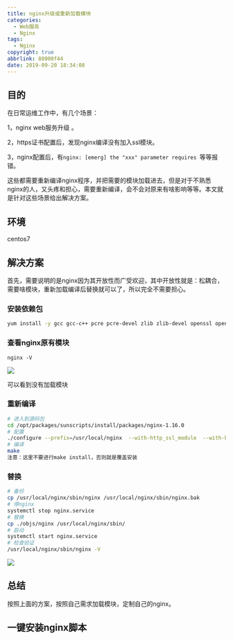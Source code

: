 ```yaml
---
title: nginx升级或重新加载模块
categories:
  - Web服务
  - Nginx
tags:
  - Nginx
copyright: true
abbrlink: 88000f44
date: 2019-09-20 18:34:08
---
```


## 目的

在日常运维工作中，有几个场景：

1，nginx  web服务升级 。

2，https证书配置后，发现nginx编译没有加入ssl模块。

3，nginx配置后，有`nginx: [emerg] the "xxx" parameter requires `等等报错。

这些都需要重新编译nginx程序，并把需要的模块加载进去，但是对于不熟悉nginx的人，又头疼和担心，需要重新编译，会不会对原来有啥影响等等。本文就是针对这些场景给出解决方案。

<!--more-->

## 环境

centos7



## 解决方案

首先，需要说明的是nginx因为其开放性而广受欢迎，其中开放性就是：松耦合，需要啥模块，重新加载编译后替换就可以了，所以完全不需要担心。

### 安装依赖包

```bash
yum install -y gcc gcc-c++ pcre pcre-devel zlib zlib-devel openssl openssl-devel
```

### 查看nginx原有模块

```
nginx -V
```

![](1.png)

可以看到没有加载模块

### 重新编译

```bash
# 进入到源码包
cd /opt/packages/sunscripts/install/packages/nginx-1.16.0
# 配置
./configure --prefix=/usr/local/nginx  --with-http_ssl_module  --with-http_stub_status_module  --with-http_gzip_static_module
# 编译
make
注意：这里不要进行make install，否则就是覆盖安装
```

### 替换

```bash
# 备份
cp /usr/local/nginx/sbin/nginx /usr/local/nginx/sbin/nginx.bak
# 停nginx
systemctl stop nginx.service
# 替换
cp ./objs/nginx /usr/local/nginx/sbin/
# 启动
systemctl start nginx.service
# 检查验证
/usr/local/nginx/sbin/nginx -V　
```

![](2.png)

## 总结

按照上面的方案，按照自己需求加载模块，定制自己的nginx。



## 一键安装nginx脚本